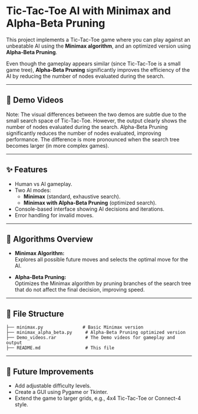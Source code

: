 # Tic-Tac-Toe AI with Minimax and Alpha-Beta Pruning

This project implements a Tic-Tac-Toe game where you can play against an unbeatable AI using the **Minimax algorithm**, and an optimized version using **Alpha-Beta Pruning**.

Even though the gameplay appears similar (since Tic-Tac-Toe is a small game tree), **Alpha-Beta Pruning** significantly improves the efficiency of the AI by reducing the number of nodes evaluated during the search.

---

## 🎥 Demo Videos

Note: The visual differences between the two demos are subtle due to the small search space of Tic-Tac-Toe. However, the output clearly shows the number of nodes evaluated during the search.
Alpha-Beta Pruning significantly reduces the number of nodes evaluated, improving performance. The difference is more pronounced when the search tree becomes larger (in more complex games).

---

## ✨ Features

- Human vs AI gameplay.
- Two AI modes:
  - **Minimax** (standard, exhaustive search).
  - **Minimax with Alpha-Beta Pruning** (optimized search).
- Console-based interface showing AI decisions and iterations.
- Error handling for invalid moves.

---

## 🧠 Algorithms Overview

- **Minimax Algorithm:**  
  Explores all possible future moves and selects the optimal move for the AI.

- **Alpha-Beta Pruning:**  
  Optimizes the Minimax algorithm by pruning branches of the search tree that do not affect the final decision, improving speed.

---

## 📂 File Structure

```
├── minimax.py               # Basic Minimax version
├── minimax_alpha_beta.py     # Alpha-Beta Pruning optimized version
├── Demo_videos.rar           # The Demo videos for gameplay and output
├── README.md                 # This file
```

---

## 🚀 Future Improvements

- Add adjustable difficulty levels.
- Create a GUI using Pygame or Tkinter.
- Extend the game to larger grids, e.g., 4x4 Tic-Tac-Toe or Connect-4 style.
